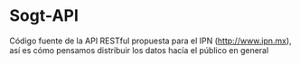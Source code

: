 Sogt-API
==================

Código fuente de la API RESTful propuesta para el IPN (http://www.ipn.mx), así es cómo pensamos distribuir los datos hacía el público en general
